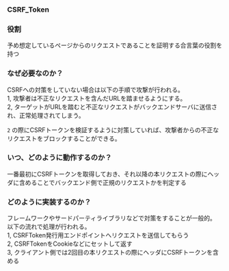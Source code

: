 ### CSRF_Token
<!-- {ISSUEタイトル}.md になります -->
<!-- ISSUEラベル名に対応するディレクトリに格納されます -->
<!-- ISSUEタイトルに`###`を足して、descriptionの1行目に自動追記します -->
### 役割
予め想定しているページからのリクエストであることを証明する合言葉の役割を持つ

### なぜ必要なのか？
CSRFへの対策をしていない場合は以下の手順で攻撃が行われる。  
1, 攻撃者は不正なリクエストを含んだURLを踏ませるようにする。  
2, ターゲットがURLを踏むと不正なリクエストがバックエンドサーバに送信され、正常処理されてしまう。  

`2` の際にCSRFトークンを検証するように対策していれば、攻撃者からの不正なリクエストをブロックすることができる。  

### いつ、どのように動作するのか？
一番最初にCSRFトークンを取得しておき、それ以降の本リクエストの際にヘッダに含めることでバックエンド側で正規のリクエストかを判定する

### どのように実装するのか？
フレームワークやサードパーティライブラリなどで対策をすることが一般的。  
以下の流れで処理が行われる。  
1, CSRFToken発行用エンドポイントへリクエストを送信してもらう  
2, CSRFTokenをCookieなどにセットして返す  
3, クライアント側では2回目の本リクエストの際にヘッダにCSRFトークンを含める  
